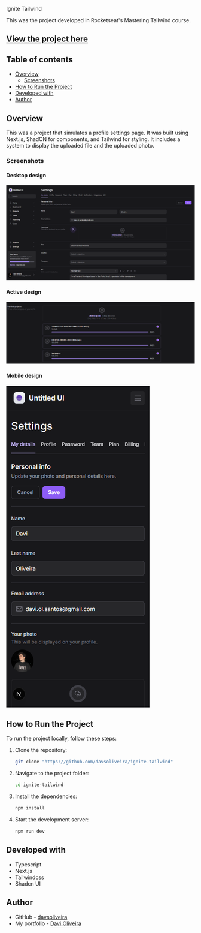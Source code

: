 Ignite Tailwind

This was the project developed in Rocketseat's Mastering Tailwind course.

## [View the project here](https://ignite-tailwind-mu.vercel.app/) ##

## Table of contents

- [Overview](#overview)
  - [Screenshots](#screenshots)
- [How to Run the Project](#how-to-run-the-project)
- [Developed with](#developed-with)
- [Author](#author)

## Overview

This was a project that simulates a profile settings page. It was built using Next.js, ShadCN for components, and Tailwind for styling. It includes a system to display the uploaded file and the uploaded photo.

### Screenshots

#### Desktop design

![](public/images/desktop1.png)

#### Active design

![](public/images/portfolio_section.png)

#### Mobile design

![](public/images/mobile1.png)

## How to Run the Project

To run the project locally, follow these steps:

1. Clone the repository:

   ```bash
   git clone "https://github.com/davsoliveira/ignite-tailwind"

   ```

2. Navigate to the project folder:

   ```bash
   cd ignite-tailwind

   ```

3. Install the dependencies:

   ```bash
   npm install

   ```

4. Start the development server:
   ```bash
   npm run dev
   ```

## Developed with

- Typescript
- Next.js
- Tailwindcss
- Shadcn UI

## Author

- GitHub - [davsoliveira](https://github.com/davsoliveira)
- My portfolio - [Davi Oliveira](https://davsoliveira.github.io/portfolio-davi/)
